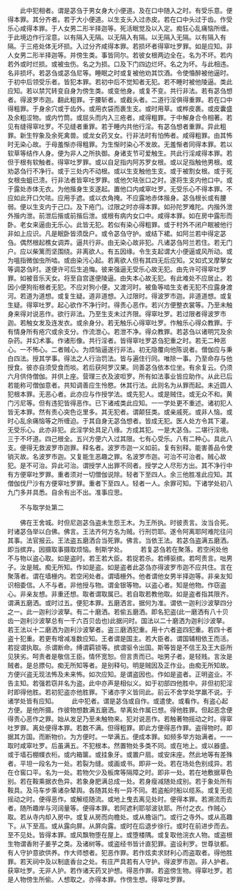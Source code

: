 <!-- { "loadSidebar": true } -->
　　此中犯相者。谓是苾刍于男女身大小便道。及在口中随入之时。有受乐意。便得本罪。其分齐者。若于大小便道。以生支头入过赤皮。若在口中头过于齿。作受乐心咸得本罪。于人女男二形半择迦等。死活眠觉及以入定。痴狂心乱痛恼所缠。于此境边作行淫意。以有隔入无隔。以无隔入有隔。以无隔入无隔。以有隔入有隔。于三疮处体无坏损。入过分齐咸得本罪。若损坏者得窣吐罗罪。如是应知。非人女男二形半择迦等。并傍生类。事皆同尔。若彼女根两边全在。名为不坏。若内若外或时烂损。或被虫伤。名之为损。口及下门四边烂坏。名之为坏。与此相违。名非损坏。若苾刍或苾刍尼等。睡眠之时或复被他劝其饮酒。令使惛醉被他逼时。于初中后领受乐者。皆犯本罪。若初中后不觉知者无犯。若不睡时被他陵逼。类此应知。若以禁咒转变自身为傍生类。或变他身。或复不变。共行非法。若有苾刍想者。得波罗市迦。翻此粗罪。于腰斩者。或截头者。二道行淫俱得重罪。若在口中得粗罪。于身余穴或于齿外。或用衣袋而裹生支。或时用草。或桦皮裹。或皮囊盛及余粗涩物。或内竹筒。或屈头而内入三疮者。咸得粗罪。于中解身合令相著。若见有缝得窣吐罗。不见缝者重罪。若于睡内共他行淫。有苾刍想者重罪。异此粗罪。新生牸象及余死禽兽。或龙女药叉女。行非法时有怕怖者。咸得粗罪。由其怖时无染心故。于母羞惭亦得粗罪。为生惭时染心不发故。无羞惭者同得本罪。若以软草等结作人身。便为非人之所执御。身诸支节可爱触生。共此行淫咸得本罪。若但于根有软触者。得窣吐罗罪。或以自足指内阿苏罗女根。或以足指触他男根。或劝苾刍行不净行。或于三处内不动根。或以生支触他生支。或于被割女根。或于死女根虫蛆已溃。行非法者皆窣吐罗罪。或他欠呿张口之时。遂将生支内他口中。或于露处赤体无衣。为他揩身生支遂起。置他口内咸窣吐罗。无受乐心不得本罪。不应如此开口欠呿。应用手遮。或以衣角掩。不应露地赤体揩身。苾刍根长或有腰弱。便以生支内于己口。及下疮门。过限之时亦得本罪。如孙陀罗难陀。内揩外泄外揩内泄。前泄后揩或前揩后泄。或根有病内女口中。咸得本罪。如在房中露形而卧。老女来逼由无乐心。此皆无犯。若似有染心得粗罪。或于村外不闭户眠被他行非如上应识。凡是眠卧皆须扂户。或令苾刍守护。或结下裙。如阿兰若中得定苾刍。偶然根起樵女调弄。逼共行非。由无染心故非犯。凡诸苾刍阿兰若住。若无门户。应以柴篱而坚围绕。非离欲人。有五因缘。令生支起谓大小便逼或风所动。或为嗢指微伽虫所啮。或由染污心起。若离欲人但有其四无后应知。又如式叉摩拏女等调苾刍时。遂便许可后生追悔。彼来强逼无受乐心故无犯。由先许可得窣吐罗罪。如被音乐天女。将至自宫遂便陵逼。由失本心故无犯。有此难处不应居止。若因小便狗衔根者无犯。不应对狗小便。又渡河时。被鱼等啮生支者无犯不应露身渡河。若道为道想。或复生疑。道非道想。入过限时。得波罗市迦。非道道想。或复生疑。得窣吐罗。起心欲作不净行时。得责心恶作。若兴方便整衣裳等。乃至未触身来得对说恶作。欲行非法。乃至生支未过齐限。得窣吐罗。若过限者得波罗市迦。若触女发及连发衣。或余身分。若无触乐心得窣吐罗。作触乐心得众教罪。于有情身所有疮穴或余支分。作流泄心。若泄不净。得众教罪。若苾刍以诸明咒及余杂药。并幻术事。作诸形像。共行淫者。皆得窣吐罗苾刍犯重之时。若无二种恶心。一不怖心。二者贼心。为烦恼逼遂行非法。初无隐覆向他陈说者。僧伽应与秉白四法。授其学事。得法之人行治罚法。皆与遍住行同。唯除一事。乃至命存与他授食。彼亦自须受食而啖。若后获阿罗汉果。同善苾刍依本位坐。有余复云。仍须六月供侍僧伽。并供上座。营理三衣及波呾罗。所有如法事业皆应助作。从此已后若能称可僧伽意者。共知调善应生怜愍。休其行法。此则名为从罪而起。未近圆人犯根本罪。无恶心者。此亦应与作授学法。或先犯人。或是贼住。或无众不和。黄门污尼等。但有违犯皆得恶作。已下诸戒类此应知。一一学处更不重述。诸初犯人皆无本罪。然有责心突色讫里多。其无犯者。谓颠狂类。或亲戚死。或非人恼。或时心乱余痛恼等之所缠迫。于其自身无苾刍想者。皆成无犯。医人处方令其下灌。无受乐心。此亦非犯。此淫学处具足八缘。方成其犯。一是大苾刍。二堪行淫境。三于不坏道。四己根全。五兴方便六入过其限。七有心受乐。八有二种心。具此八支。便得无救波罗市迦罪。释名者。波罗市迦一义如前。复有别释。能害善品令使销灭故。名波罗市迦。又复能生恶趣之罪。名波罗市迦。可治不可治者。贼心故犯。是不可治。异此可治。谓授学人出罪不同者。授学之人尽形方出。其不净行中有方便窣吐罗罪。重者须对一切僧伽说除。轻者下至四人。余三他胜准此应知。其僧伽伐尸沙有方便窣吐罗罪。重者下至四人。轻者一人。余罪可知。下诸学处初八九门多并具悉。自余有出不出。准事应思。

　　不与取学处第二

　　佛在王舍城。时但尼迦苾刍盗未生怨王木。为王所执。时彼责言。汝当合死。时诸苾刍举以白佛。佛言。王法齐何方名为贼。行刑罚耶。遂令阿离耶阿难陀往问其事。法官报云。王法盗五磨洒合当死罪。佛言。当依王法。若苾刍盗满五磨洒。即当摈弃。因摄取事摄取烦恼。制斯学处。
　　若复苾刍若在聚落。若空闲处他不与物以盗心取。如是盗时。若王若大臣。若捉若杀。若缚驱摈。若呵责言。咄男子。汝是贼。痴无所知。作如是盗。如是盗者此苾刍亦得波罗市迦不应共住。言在聚落者。谓在墙栅内。若空闲处者。谓墙栅外。他者谓他女男半择迦等。非亲友知识相委信。人不与者。非他授与物。谓金银等物。以盗心者。知是他物。作窃盗心。非亲友想。非重还想。取者谓取属已。若自取若教他取。如是盗者指其限齐。谓满五磨洒。或时过五。便犯本罪。五磨洒言。据何为准。谓依一迦利沙波拏四分之一。此一迦利沙波拏。有二十磨洒。若偷五磨洒。即名犯盗(此一磨洒有八十贝齿一迦利沙波拏总有一千六百贝齿也)此据问时。国法以二十磨洒为迦利沙波拏。若王法以十二磨洒为迦利沙波拏者。盗三磨洒犯重。用十六者盗四犯重。若四十者盗十犯重。若更有增减准数应知。王者谓是国主。若大臣者。谓国辅相依王而活。若捉谓执取。杀谓断命。缚谓羁锁等。摈谓驱令出国。斯等皆是不信王及王大臣所见狭劣。呵责者是敬信王臣。情怀宽恕。但言责而已。咄男子者。是轻贱。言汝是贼者。是总摽句。痴无所知等者。是别释句。明是贼因及正作业。由痴无所知故。方便兴盗无现法怖及未来怖。如次应知。是谓盗因也。作如是盗者。正明盗业。不告主知。若强若窃并名为盗。此中亦声是相似义。如于初部四他胜中。非但初犯淫时即得他胜。若初犯盗亦他胜罪。下诸亦字义皆同此。前云不舍学处学羸不说。于诸学处皆有应知。
　　此中犯者。谓是苾刍或自作。或遣使。或看作。有盗心起方便。是他所摄。作彼物想数满五磨洒。举离处作属已想。得他胜罪。但起恶念便得责心恶作之罪。始从发足乃至未触物来。犯对说恶作。若触著物摇动之时。得窣吐罗罪。离处便得本罪。若数不满。但得粗罪。即此方便得恶作罪。盗得物时。即据其方国。而断物价。为方便时。一举满五。便成本罪。如频多举方始满者。一一取时咸窣吐罗。后虽满五。不犯根本。然置物处多类不同。或在地上。或以器盛。或于墙石棚幞衣桁。或内箱箧。或挂象牙。或置户扇。或安床座。然此地等有差殊者。平坦一段名为一处。若裂为缝。或画或书。即非一处。若在场处色别成异。若在仓窖口平。名为一处。若物欠少及板席等隔障之时。即非一处。若在地敷据草色别。若在鞍乘据衣色异。若象身肥满总成一处。若身瘦减随处成别。若于象处所有鞍具。及马车步乘诸杂辇舆。各随其处有一异不同。若盗船时船以缆系。或复无缆摇动之时。便得恶作。或解缆随流。或地上曳去离见处时。便得本罪。若溯流而去者。随所趣岸与河阔量等。便得本罪。若阿遮利耶邬波驮耶。所付之衣。作贼心取。若从寺内却入房中。或复从房而向檐处。或从檐诣门。或行之寺外。或从高趣下。从下至高。或从露向屏。从屏向露。或时在后退步徐行。或时在前进步而去。至不见处。皆得本罪。或风飘物堕在屋上。或堕楼隅。或复取他浣衣人物。或盗根生物谓香附子姜芋之类。及诸树等。或盗经书皆计直犯罪。盗设利罗。世尊驮都。有人守护意欲供养。作大师想者。犯恶作罪。若作炫卖求财利心而盗取者。得他胜罪。若天祠中及以制底香台之处。有庄严具若有人守护。得波罗市迦。非人护者。获窣吐罗。无非人护。若作诸天药叉护想。得恶作罪。若盗傍生物。得窣吐罗。若是人物傍生所偷。人想取之。亦得本罪。作傍生想。得窣吐罗罪。
